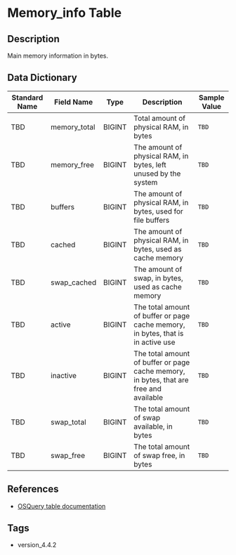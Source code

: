 # Memory_info Table

## Description
Main memory information in bytes.

## Data Dictionary
|Standard Name|Field Name|Type|Description|Sample Value|
|---|---|---|---|---|
|TBD|memory_total| BIGINT|Total amount of physical RAM, in bytes|`TBD`|
|TBD|memory_free|BIGINT|The amount of physical RAM, in bytes, left unused by the system|`TBD`|
|TBD|buffers|BIGINT|The amount of physical RAM, in bytes, used for file buffers|`TBD`|
|TBD|cached|BIGINT|The amount of physical RAM, in bytes, used as cache memory|`TBD`|
|TBD|swap_cached|BIGINT|The amount of swap, in bytes, used as cache memory|`TBD`|
|TBD|active|BIGINT|The total amount of buffer or page cache memory, in bytes, that is in active use|`TBD`|
|TBD|inactive|BIGINT|The total amount of buffer or page cache memory, in bytes, that are free and available|`TBD`|
|TBD|swap_total|BIGINT|The total amount of swap available, in bytes|`TBD`|
|TBD|swap_free|BIGINT|The total amount of swap free, in bytes|`TBD`|

## References
* [OSQuery table documentation](https://osquery.io/schema/current#memory_info)

## Tags
* version_4.4.2